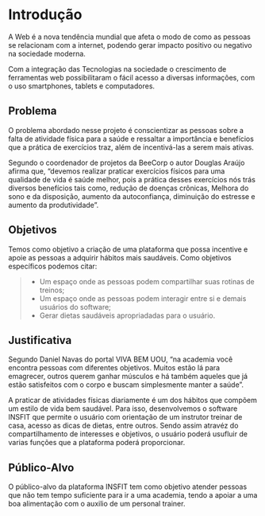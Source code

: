 # Introdução

A Web é a nova tendência mundial que afeta o modo de como as pessoas se relacionam com a internet, podendo gerar impacto positivo ou negativo na sociedade moderna.

Com a integração das Tecnologias na sociedade o crescimento de ferramentas web possibilitaram o fácil acesso a diversas informações, com o uso smartphones, tablets e computadores. 
 
## Problema

O problema abordado nesse projeto é conscientizar as pessoas sobre a falta de atividade física para a saúde e ressaltar a importância e benefícios que a prática de exercícios traz, além de incentivá-las a serem mais ativas.

Segundo o coordenador de projetos da BeeCorp o autor Douglas Araújo afirma que, “devemos realizar praticar exercícios físicos para uma qualidade de vida é saúde melhor, pois a prática desses exercícios nós trás diversos benefícios tais como, redução de doenças crônicas, Melhora do sono e da disposição, aumento da autoconfiança, diminuição do estresse e aumento da produtividade”.

## Objetivos

Temos como objetivo a criação de uma plataforma que possa incentive e apoie as pessoas a adquirir hábitos mais saudáveis. Como objetivos específicos podemos citar:

> - Um espaço onde as pessoas podem compartilhar suas rotinas de treinos; 
> - Um espaço onde as pessoas podem interagir entre si e demais usuários do software; 
> - Gerar dietas saudáveis apropriadadas para o usuário. 

## Justificativa

Segundo Daniel Navas do portal VIVA BEM UOU, “na academia você encontra pessoas com diferentes objetivos. Muitos estão lá para emagrecer, outros querem ganhar músculos e há também aqueles que já estão satisfeitos com o corpo e buscam simplesmente manter a saúde”. 

A praticar de atividades físicas diariamente é um dos hábitos que compõem um estilo de vida bem saudável. Para isso, desenvolvemos o software INSFIT que permite o usuário com orientação de um instrutor treinar de casa, acesso as dicas de dietas, entre outros. Sendo assim atravéz do compartilhamento de interesses e objetivos, o usuário poderá usufluir de varias funções que a plataforma poderá proporcionar.

## Público-Alvo

O público-alvo da plataforma INSFIT tem como objetivo atender pessoas que não tem tempo suficiente para ir a uma academia, tendo a apoiar a uma boa alimentação com o auxilio de um personal trainer.
